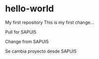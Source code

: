 # hello-world
My first repository
This is my first change...

Pull for SAPUI5

Change from SAPUI5

Se cambia proyecto desde SAPUI5